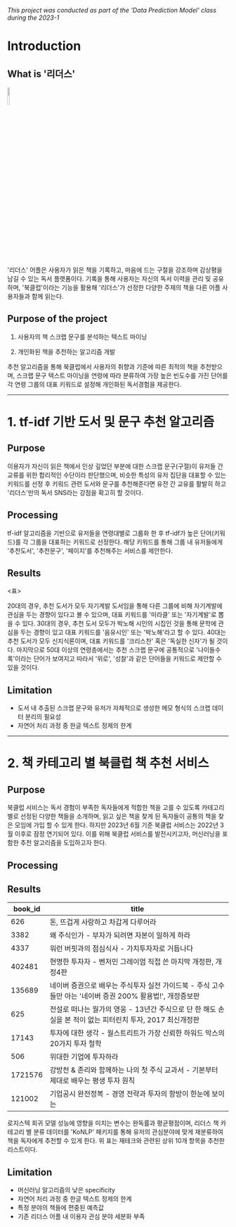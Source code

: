 *This project was conducted as part of the 'Data Prediction Model' class during the 2023-1*

# Introduction 

## What is '리더스' 

<img src="https://github.com/Rukkha1024/Improving-Readers-App-Recommendations-with-ML-Analysis/assets/128712657/c7b71d73-baf5-4b3d-9474-6b770356b249" width="10%" height="10%"></img>

'리더스' 어플은 사용자가 읽은 책을 기록하고, 마음에 드는 구절을 강조하며 감상평을 남길 수 있는 독서 플랫폼이다. 기록을 통해 사용자는 자신의 독서 이력을 관리 및 공유하며, '북클럽'이라는 기능을 활용해 '리더스'가 선정한 다양한 주제의 책을 다른 어플 사용자들과 함께 읽는다. 


## Purpose of the project 

1. 사용자의 책 스크랩 문구를 분석하는 텍스트 마이닝 

2. 개인화된 책을 추천하는 알고리즘 개발 

추천 알고리즘을 통해 북클럽에서 사용자의 취향과 기준에 따른 최적의 책을 추천받으며, 스크랩 문구 텍스트 마이닝을 연령에 따라 분류하여 가장 높은 빈도수를 가진 단어를 각 연령 그룹의 대표 키워드로 설정해 개인화된 독서경험을 제공한다. 

---

# 1. tf-idf 기반 도서 및 문구 추천 알고리즘 

## Purpose 

이용자가 자신이 읽은 책에서 인상 깊었던 부분에 대한 스크랩 문구(구절)이 유저들 간 교류를 위한 합리적인 수단이라 판단했으며, 비슷한 특성의 유저 집단을 대표할 수 있는 키워드를 선정 후 키워드 관련 도서와 문구를 추천해준다면 유전 간 교유를 활발히 하고 '리더스'만의 독서 SNS라는 강점을 확고히 할 것이다. 




## Processing  

tf-idf 알고리즘을 기반으로 유저들을 연령대별로 그룹화 한 후 tf-idf가 높은 단어(키워드)를 각 그룹을 대표하는 키워드로 선정한다. 해당 키워드를 통해 그룹 내 유저들에게 '추천도서', '추천문구', '페이지'를 추천해주는 서비스를 제안한다. 

<COLAB> 


## Results 

<표> 

20대의 경우, 추천 도서가 모두 자기계발 도서임을 통해 다른 그룹에 비해 자기계발에 관심을 두는 경향이 있다고 볼 수 있으며, 대표 키워드를 '미라클' 또는 '자기계발'로 뽑을 수 있다. 30대의 경우, 추천 도서 모두가 박노해 시인의 시집인 것을 통해 문학에 관심을 두는 경향이 있고 대표 키워드를 '음유시인' 또는 '박노해'라고 할 수 있다. 40대는 추천 도서가 모두 신지식론이며, 대표 키워드를 '크리스찬' 혹은 '독실한 신자'가 될 것이다. 마지막으로 50대 이상의 연령층에서는 추천 스크랩 문구에 공통적으로 '나이들수록'이라는 단어가 보여지고 따라서 '위로', '성찰'과 같은 단어들을 키워드로 제안할 수 있을 것이다. 


## Limitation 

- 도서 내 추출된 스크랩 문구와 유저가 자체적으로 생성한 메모 형식의 스크랩 데이터 분리의 필요성 
- 자연어 처리 과정 중 한글 텍스트 정제의 한계 

---

# 2. 책 카테고리 별 북클럽 책 추천 서비스 

## Purpose 

북클럽 서비스는 독서 경험이 부족한 독자들에게 적합한 책을 고를 수 있도록 카테고리 별로 선정된 다양한 책들을 소개하며, 읽고 싶은 책을 찾게 된 독자들이 공통의 책을 찾은 모임에 가입 할 수 있게 한다. 하지만 2023년 6월 기준 북클럽 서비스는 2022년 3월 이후로 잠정 연기되어 있다. 이를 위해 북클럽 서비스를 발전시키고자, 머신러닝을 포함한 추천 알고리즘을 도입하고자 한다. 



## Processing 




## Results 

| book_id | title                                                             |
| ------- | ----------------------------------------------------------------- |
| 626     | 돈, 뜨겁게 사랑하고 차갑게 다루어라                                              |
| 3382    | 왜 주식인가 - 부자가 되려면 자본이 일하게 하라                                       |
| 4337    | 워런 버핏과의 점심식사 - 가치투자자로 거듭나다                                        |
| 402481  | 현명한 투자자 - 벤저민 그레이엄 직접 쓴 마지막 개정판, 개정4판                             |
| 135689  | 네이버 증권으로 배우는 주식투자 실전 가이드북 - 주식 고수들만 아는 '네이버 증권 200% 활용법!', 개정증보판  |
| 625     | 전설로 떠나는 월가의 영웅 - 13년간 주식으로 단 한 해도 손실을 본 적이 없는 피터린치 투자, 2017 최신개정판 |
| 17143   | 투자에 대한 생각 - 월스트리트가 가장 신뢰한 하워드 막스의 20가지 투자 철학                      |
| 506     | 위대한 기업에 투자하라                                                      |
| 1721576 | 강방천 & 존리와 함께하는 나의 첫 주식 교과서 - 기본부터 제대로 배우는 평생 투자 원칙                |
| 121002  | 기업공시 완전정복 - 경영 전략과 투자의 항방이 한눈에 보이는                                |

로지스텍 회귀 모델 성능에 영향을 미치는 변수는 완독률과 평균평점이며, 리더스 책 카테고리 별 분류 데이터를 'KoNLP' 패키지를 통해 유저의 관심분야에 맞게 재분류하여 책을 독자에게 추천할 수 있게 한다. 위 표는 재테크와 관련된 상위 10개 항목을 추천한 리스트이다. 



## Limitation 

- 머신러닝 알고리즘의 낮은 specificity 
- 자연어 처리 과정 중 한글 텍스트 정제의 한계 
- 특정 분야의 책들에 편중된 예측값 
- 기존 리더스 어플 내 이용자 관심 분야 세분화 부족 
